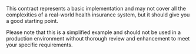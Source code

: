 This contract represents a basic implementation and may not cover all the complexities of a real-world health insurance system, but it should give you a good starting point.

Please note that this is a simplified example and should not be used in a production environment without thorough review and enhancement to meet your specific requirements.